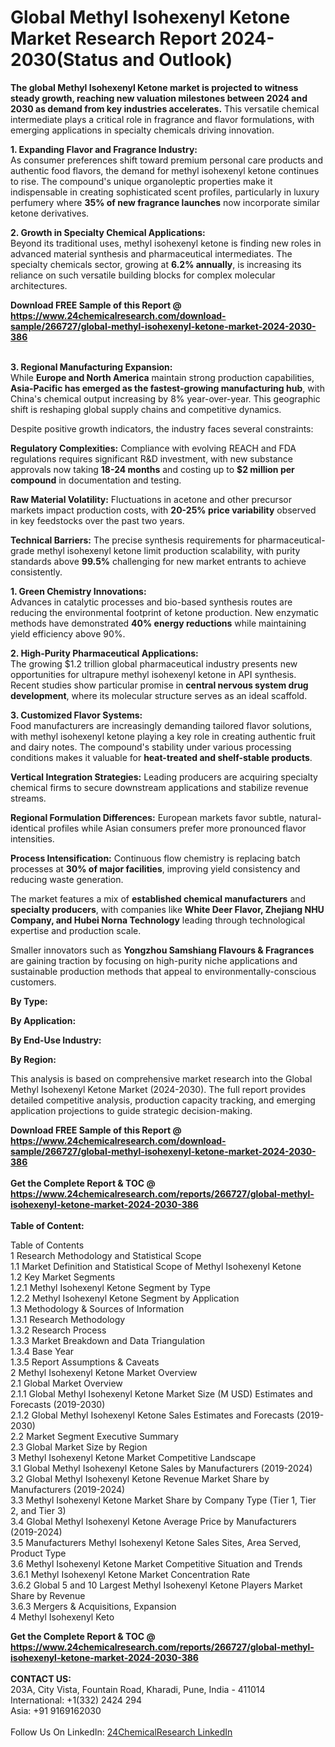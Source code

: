 <h1>Global Methyl Isohexenyl Ketone Market Research Report 2024-2030(Status and Outlook)</h1><p><strong>The global Methyl Isohexenyl Ketone market is projected to witness steady growth, reaching new valuation milestones between 2024 and 2030 as demand from key industries accelerates.</strong> This versatile chemical intermediate plays a critical role in fragrance and flavor formulations, with emerging applications in specialty chemicals driving innovation.</p><p><strong>1. Expanding Flavor and Fragrance Industry:</strong><br>
As consumer preferences shift toward premium personal care products and authentic food flavors, the demand for methyl isohexenyl ketone continues to rise. The compound's unique organoleptic properties make it indispensable in creating sophisticated scent profiles, particularly in luxury perfumery where <strong>35% of new fragrance launches</strong> now incorporate similar ketone derivatives.</p><p><strong>2. Growth in Specialty Chemical Applications:</strong><br>
Beyond its traditional uses, methyl isohexenyl ketone is finding new roles in advanced material synthesis and pharmaceutical intermediates. The specialty chemicals sector, growing at <strong>6.2% annually</strong>, is increasing its reliance on such versatile building blocks for complex molecular architectures.</p><div><b>Download FREE Sample of this Report @ 
            <a href="https://www.24chemicalresearch.com/download-sample/266727/global-methyl-isohexenyl-ketone-market-2024-2030-386">
            https://www.24chemicalresearch.com/download-sample/266727/global-methyl-isohexenyl-ketone-market-2024-2030-386</a></b></div><br><p><strong>3. Regional Manufacturing Expansion:</strong><br>
While <strong>Europe and North America</strong> maintain strong production capabilities, <strong>Asia-Pacific has emerged as the fastest-growing manufacturing hub</strong>, with China's chemical output increasing by 8% year-over-year. This geographic shift is reshaping global supply chains and competitive dynamics.</p><p>Despite positive growth indicators, the industry faces several constraints:</p><p><strong>Regulatory Complexities:</strong> Compliance with evolving REACH and FDA regulations requires significant R&amp;D investment, with new substance approvals now taking <strong>18-24 months</strong> and costing up to <strong>$2 million per compound</strong> in documentation and testing.</p><p><strong>Raw Material Volatility:</strong> Fluctuations in acetone and other precursor markets impact production costs, with <strong>20-25% price variability</strong> observed in key feedstocks over the past two years.</p><p><strong>Technical Barriers:</strong> The precise synthesis requirements for pharmaceutical-grade methyl isohexenyl ketone limit production scalability, with purity standards above <strong>99.5%</strong> challenging for new market entrants to achieve consistently.</p><p><strong>1. Green Chemistry Innovations:</strong><br>
Advances in catalytic processes and bio-based synthesis routes are reducing the environmental footprint of ketone production. New enzymatic methods have demonstrated <strong>40% energy reductions</strong> while maintaining yield efficiency above 90%.</p><p><strong>2. High-Purity Pharmaceutical Applications:</strong><br>
The growing $1.2 trillion global pharmaceutical industry presents new opportunities for ultrapure methyl isohexenyl ketone in API synthesis. Recent studies show particular promise in <strong>central nervous system drug development</strong>, where its molecular structure serves as an ideal scaffold.</p><p><strong>3. Customized Flavor Systems:</strong><br>
Food manufacturers are increasingly demanding tailored flavor solutions, with methyl isohexenyl ketone playing a key role in creating authentic fruit and dairy notes. The compound's stability under various processing conditions makes it valuable for <strong>heat-treated and shelf-stable products</strong>.</p><p><strong>Vertical Integration Strategies:</strong> Leading producers are acquiring specialty chemical firms to secure downstream applications and stabilize revenue streams.</p><p><strong>Regional Formulation Differences:</strong> European markets favor subtle, natural-identical profiles while Asian consumers prefer more pronounced flavor intensities.</p><p><strong>Process Intensification:</strong> Continuous flow chemistry is replacing batch processes at <strong>30% of major facilities</strong>, improving yield consistency and reducing waste generation.</p><p>The market features a mix of <strong>established chemical manufacturers</strong> and <strong>specialty producers</strong>, with companies like <strong>White Deer Flavor, Zhejiang NHU Company, and Hubei Norna Technology</strong> leading through technological expertise and production scale.</p><p>Smaller innovators such as <strong>Yongzhou Samshiang Flavours &amp; Fragrances</strong> are gaining traction by focusing on high-purity niche applications and sustainable production methods that appeal to environmentally-conscious customers.</p><p><strong>By Type:</strong></p><p><strong>By Application:</strong></p><p><strong>By End-Use Industry:</strong></p><p><strong>By Region:</strong></p><p>This analysis is based on comprehensive market research into the Global Methyl Isohexenyl Ketone Market (2024-2030). The full report provides detailed competitive analysis, production capacity tracking, and emerging application projections to guide strategic decision-making.</p><div><b>Download FREE Sample of this Report @ 
            <a href="https://www.24chemicalresearch.com/download-sample/266727/global-methyl-isohexenyl-ketone-market-2024-2030-386">
            https://www.24chemicalresearch.com/download-sample/266727/global-methyl-isohexenyl-ketone-market-2024-2030-386</a></b></div><br><div><b>Get the Complete Report & TOC @ 
            <a href="https://www.24chemicalresearch.com/reports/266727/global-methyl-isohexenyl-ketone-market-2024-2030-386">
            https://www.24chemicalresearch.com/reports/266727/global-methyl-isohexenyl-ketone-market-2024-2030-386</a></b></div><br>
            <b>Table of Content:</b><p>Table of Contents<br />
1 Research Methodology and Statistical Scope<br />
1.1 Market Definition and Statistical Scope of Methyl Isohexenyl Ketone<br />
1.2 Key Market Segments<br />
1.2.1 Methyl Isohexenyl Ketone Segment by Type<br />
1.2.2 Methyl Isohexenyl Ketone Segment by Application<br />
1.3 Methodology & Sources of Information<br />
1.3.1 Research Methodology<br />
1.3.2 Research Process<br />
1.3.3 Market Breakdown and Data Triangulation<br />
1.3.4 Base Year<br />
1.3.5 Report Assumptions & Caveats<br />
2 Methyl Isohexenyl Ketone Market Overview<br />
2.1 Global Market Overview<br />
2.1.1 Global Methyl Isohexenyl Ketone Market Size (M USD) Estimates and Forecasts (2019-2030)<br />
2.1.2 Global Methyl Isohexenyl Ketone Sales Estimates and Forecasts (2019-2030)<br />
2.2 Market Segment Executive Summary<br />
2.3 Global Market Size by Region<br />
3 Methyl Isohexenyl Ketone Market Competitive Landscape<br />
3.1 Global Methyl Isohexenyl Ketone Sales by Manufacturers (2019-2024)<br />
3.2 Global Methyl Isohexenyl Ketone Revenue Market Share by Manufacturers (2019-2024)<br />
3.3 Methyl Isohexenyl Ketone Market Share by Company Type (Tier 1, Tier 2, and Tier 3)<br />
3.4 Global Methyl Isohexenyl Ketone Average Price by Manufacturers (2019-2024)<br />
3.5 Manufacturers Methyl Isohexenyl Ketone Sales Sites, Area Served, Product Type<br />
3.6 Methyl Isohexenyl Ketone Market Competitive Situation and Trends<br />
3.6.1 Methyl Isohexenyl Ketone Market Concentration Rate<br />
3.6.2 Global 5 and 10 Largest Methyl Isohexenyl Ketone Players Market Share by Revenue<br />
3.6.3 Mergers & Acquisitions, Expansion<br />
4 Methyl Isohexenyl Keto</p><div><b>Get the Complete Report & TOC @ 
            <a href="https://www.24chemicalresearch.com/reports/266727/global-methyl-isohexenyl-ketone-market-2024-2030-386">
            https://www.24chemicalresearch.com/reports/266727/global-methyl-isohexenyl-ketone-market-2024-2030-386</a></b></div><br><b>CONTACT US:</b><br>
            203A, City Vista, Fountain Road, Kharadi, Pune, India - 411014<br>
            International: +1(332) 2424 294<br>
            Asia: +91 9169162030 <br><br>
            Follow Us On LinkedIn: <a href="https://www.linkedin.com/company/24chemicalresearch/">24ChemicalResearch LinkedIn</a>